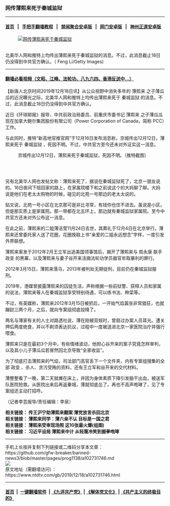 ### 网传薄熙来死于秦城监狱
------------------------

#### [首页](https://github.com/gfw-breaker/banned-news3/blob/master/README.md) &nbsp;&nbsp;|&nbsp;&nbsp; [手把手翻墙教程](https://github.com/gfw-breaker/guides/wiki) &nbsp;&nbsp;|&nbsp;&nbsp; [禁闻聚合安卓版](https://github.com/gfw-breaker/bn-android) &nbsp;&nbsp;|&nbsp;&nbsp; [网门安卓版](https://github.com/oGate2/oGate) &nbsp;&nbsp;|&nbsp;&nbsp; [神州正道安卓版](https://github.com/SzzdOgate/update) 



<div><div class="featured_image">
 <a href="https://i.ntdtv.com/assets/uploads/2019/12/GettyImages-140616087.jpg" target="_blank">
  <figure>
   <img alt="网传薄熙来死于秦城监狱" src="https://i.ntdtv.com/assets/uploads/2019/12/GettyImages-140616087-800x450.jpg"/>
  </figure><br/>
 </a>
 <span class="caption">
  北美华人网和推特上均传出薄熙来死于秦城监狱的消息。不过，此消息截止18日仍没得到中共官方确认。（ Feng Li/Getty Images)
 </span>
</div>
</div><hr/>

#### [翻墙必看视频（文昭、江峰、法轮功、八九六四、香港反送中...）](https://github.com/gfw-breaker/banned-news3/blob/master/pages/link3.md)

<div><div class="post_content" itemprop="articleBody">
 <p>
  【新唐人北京时间2019年12月18日讯】从公众视野中消失多年的
  <ok href="https://www.ntdtv.com/gb/薄熙来.htm">
   薄熙来
  </ok>
  之子薄瓜瓜的近况曝光之际，北美华人网和推特上均传出薄熙来死于
  <ok href="https://www.ntdtv.com/gb/秦城监狱.htm">
   秦城监狱
  </ok>
  的消息。不过，此消息截止18日仍没得到中共官方确认。
 </p>
 <p>
  近日《环球邮报》报导，中共前政治局委员、前重庆市委书记
  <ok href="https://www.ntdtv.com/gb/薄熙来.htm">
   薄熙来
  </ok>
  之子薄瓜瓜现在加拿大鲍尔集团股份有限公司（Power Corporation of Canada，简称 PCC）工作。
 </p>
 <p>
  与此同时，推特“新高地官推官网”于12月16日发布消息称，京城传出12月12日，薄熙来死于
  <ok href="https://www.ntdtv.com/gb/秦城监狱.htm">
   秦城监狱
  </ok>
  ，死因不明。不过，中共官方至今还未对外证实这一消息。
 </p>
 <figure class="wp-caption alignnone" id="attachment_102731747" style="width: 596px">
  <ok href="https://i.ntdtv.com/assets/uploads/2019/12/30281a5492dd6763bf3f9b3f5bd6a716.jpg">
   <img alt="" class="size-full wp-image-102731747" src="https://i.ntdtv.com/assets/uploads/2019/12/30281a5492dd6763bf3f9b3f5bd6a716.jpg"/>
  </ok>
  <br/><figcaption class="wp-caption-text">
   京城传出12月12日，薄熙来死于秦城监狱，死因不明。（推特截图）
  </figcaption><br/>
 </figure><br/>
 <p>
  另有北美华人网也发帖文称：薄熙来死了，据说在秦城监狱死了，北京一朋友说的。16日夜间下班回家的路上，在家属院楼下和之前说这个的大妈聊了聊。大妈说是他们在老太太购物的时候，碰见的北苑一号那边的老太太说的。
 </p>
 <p>
  贴文说，北苑一号小区在北京那可是非比寻常，有钱你也住不进去。虽说是小区。但是那实质上是家属院。那一带都在北五环上，那边就有秦城监狱家属院。至今中共官方还未对外公布这一消息。
 </p>
 <p>
  在此之前，薄熙来的二姐薄洁莹11月24日去世，其葬礼于12月4日在北京举行。薄熙来还曾委托家人送了花圈，花圈挽联上书“亲爱的二姐永远想念”字样，一度引发外界联想。
 </p>
 <p>
  薄熙来案发于2012年2月王立军出逃美国领事馆后，揭开了薄熙来与
  <ok href="https://www.ntdtv.com/gb/周永康.htm">
   周永康
  </ok>
  联手
  <ok href="https://www.ntdtv.com/gb/政变.htm">
   政变
  </ok>
  的黑幕，以及薄熙来与妻子谷开来活摘法轮功学员器官牟取暴利的罪行。
 </p>
 <p>
  2012年3月15日，薄熙来落马，2013年被判处无期徒刑，目前仍在秦城监狱服刑。
 </p>
 <p>
  2019年，港媒曾披露薄熙来的囚徒生活，声称根据一些前狱警、获释人员和家属的说法，薄熙来等人在秦城监狱享受特别待遇，可以练书法、种菜等。
 </p>
 <p>
  不过，有英媒称，薄熙来2012年3月15日被抓后，一开始气焰嚣张非常猖狂，也就蹦跶三两个月，之后，就向专案组彻底投降了。
 </p>
 <p>
  两名与薄家有关的人士对路透社说，薄在刚被双规时，曾扇过办案人员耳光。遭关押后两度绝食，并以不剃须表达抗议，过程中一度被送进北京一家医院治疗并强行喂食。
 </p>
 <p>
  薄熙来只是在最初3个月中，有些情绪波动，他担心谷开来的案子究竟怎样审判，以及其小儿子薄瓜瓜若冒然回北京导致“全家收监”。
 </p>
 <p>
  为了彻底打击薄熙来的气焰，司法部门高官丢下一个文件夹，内有专案组搜集的全部
  <ok href="https://www.ntdtv.com/gb/政变.htm">
   政变
  </ok>
  、杀人、贪污受贿的资料，还有王立军和谷开来的交代材料。
 </p>
 <p>
  薄整整看了一晚，第二天就瘫在床上，并因为身体素质下降引发脑干出血，被送军队医院抢救。从医院出来后再返秦城，薄就彻底怂了。再也不高声咆哮了，见了专案组还主动打招呼。
 </p>
 <p>
  （记者李芸报导/责任编辑：李泉）
 </p>
 <p>
  <strong>
   相关链接：
   <ok href="https://www.ntdtv.com/gb/2019/10/30/a102696307.html" rel="noopener" target="_blank">
    传王沪宁助薄熙来翻案 薄党放言杀回北京
   </ok>
  </strong>
  <br/>
  <strong>
   相关链接：
   <ok href="https://www.ntdtv.com/gb/2019/09/12/a102663073.html" rel="noopener" target="_blank">
    薄熙来同学：薄六亲不认 目标是一国之君
   </ok>
  </strong>
  <br/>
  <strong>
   相关链接：
   <ok href="https://www.ntdtv.com/gb/mkt_ipad/2019/12/12/a102727713.html" rel="noopener" target="_blank">
    薄熙来受审现场照 这10张最火爆(组图)
   </ok>
  </strong>
  <br/>
  <strong>
   相关链接：
   <ok href="https://www.ntdtv.com/gb/2019/02/08/a102507343.html" rel="noopener" target="_blank">
    习近平设局 薄熙来中计 从轻蔑冷笑到握拳咆哮
   </ok>
  </strong>
 </p>
 <div class="single_ad">
 </div>
</div>
</div>
<hr/>
手机上长按并复制下列链接或二维码分享本文章：<br/>
https://github.com/gfw-breaker/banned-news3/blob/master/pages/prog1138/a102731746.md <br/>
<a href='https://github.com/gfw-breaker/banned-news3/blob/master/pages/prog1138/a102731746.md'><img src='https://github.com/gfw-breaker/banned-news3/blob/master/pages/prog1138/a102731746.md.png'/></a> <br/>
原文地址（需翻墙访问）：https://www.ntdtv.com/gb/2019/12/18/a102731746.html


------------------------
#### [首页](https://github.com/gfw-breaker/banned-news3/blob/master/README.md) &nbsp;|&nbsp; [一键翻墙软件](https://github.com/gfw-breaker/nogfw/blob/master/README.md) &nbsp;| [《九评共产党》](https://github.com/gfw-breaker/9ping.md/blob/master/README.md#九评之一评共产党是什么) | [《解体党文化》](https://github.com/gfw-breaker/jtdwh.md/blob/master/README.md) | [《共产主义的终极目的》](https://github.com/gfw-breaker/gczydzjmd.md/blob/master/README.md)


<img src='http://gfw-breaker.win/banned-news3/pages/prog1138/a102731746.md' width='0px' height='0px'/>